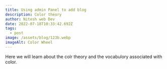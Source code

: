 ```yaml
---
title: Using admin Panel to add blog
description: Color theory
author: Nitesh web Dev
date: 2022-07-18T10:33:42.692Z
tags:
  - post
image: /assets/blog/123b.webp
imageAlt: Color Wheel
---
```

Here we will learn about the colr theory and the vocabulory associated with color.